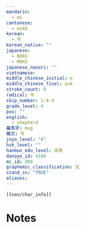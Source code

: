 ```yaml
---
mandarin:
  - mù
cantonese:
  - muk6
korean:
  - 목
korean_native: ""
japanese:
  - BOKU
  - MOKU
japanese_nanori: ""
vietnamese:
middle_chinese_initial: m
middle_chinese_final: ɨuk
stroke_count: 8
radical: 牛
skip_number: 1-4-4
grade_level: 4
pos: ""
english:
  - shepherd
羅馬字: mug
韓文: 묵
joyo_level: "4"
hsk_level: ""
hanmun_edu_level: 高等
danayo_id: 4180
mc_id: 888
graphemic_classification: 攵
stand_in: "TRUE"
aliases:
---
```

```meta-bind-embed
[[nav/char_info]]
```

# Notes
